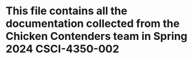 # This file contains all the documentation collected from the Chicken Contenders team in Spring 2024 CSCI-4350-002
